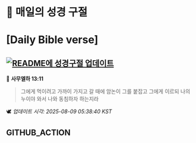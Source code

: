 # 🙏 매일의 성경 구절
# [Daily Bible verse]
## [![README에 성경구절 업데이트](https://github.com/DONGSUKA/first_test/actions/workflows/update-readme-bible.yml/badge.svg)](https://github.com/DONGSUKA/first_test/actions/workflows/update-readme-bible.yml)
<!-- START_BIBLE_VERSE -->
📖 **사무엘하 13:11**
> 그에게 먹이려고 가까이 가지고 갈 때에 암논이 그를 붙잡고 그에게 이르되 나의 누이야 와서 나와 동침하자 하는지라

🕊️ _업데이트 시각: 2025-08-09 05:38:40 KST_
  <!-- END_BIBLE_VERSE -->
## GITHUB_ACTION
